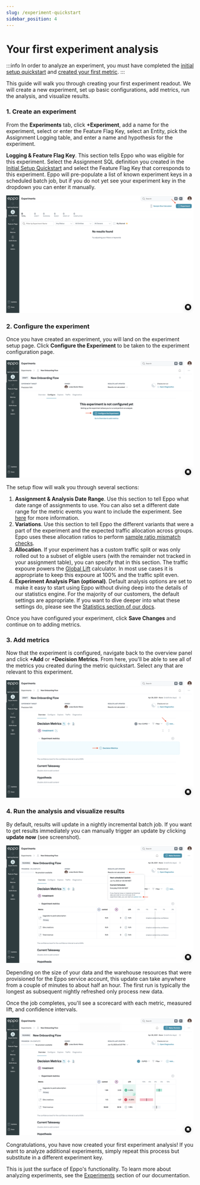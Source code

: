 ```yaml
---
slug: /experiment-quickstart
sidebar_position: 4
---
```


# Your first experiment analysis

:::info
In order to analyze an experiment, you must have completed the [initial setup quickstart](/setup-quickstart) and [created your first metric](/metric-quickstart).
:::

This guide will walk you through creating your first experiment readout. We will create a new experiment, set up basic configurations, add metrics, run the analysis, and visualize results.

### 1. Create an experiment

From the **Experiments** tab, click **+Experiment**, add a name for the experiment, select or enter the Feature Flag Key, select an Entity, pick the Assignment Logging table, and enter a name and hypothesis for the experiment.

**Logging & Feature Flag Key**. This section tells Eppo who was eligible for this experiment. Select the Assignment SQL definition you created in the [Initial Setup Quickstart](/setup-quickstart/) and select the Feature Flag Key that corresponds to this experiment. Eppo will pre-populate a list of known experiment keys in a scheduled batch job, but if you do not yet see your experiment key in the dropdown you can enter it manually.

![Create Experiment](/../static/img/building-experiments/quick-start-1.png)

### 2. Configure the experiment

Once you have created an experiment, you will land on the experiment setup page. Click **Configure the Experiment** to be taken to the experiment configuration page.

![Configure Experiment](/../static/img/building-experiments/quick-start-2.png)

The setup flow will walk you through several sections:

1. **Assignment & Analysis Date Range**. Use this section to tell Eppo what date range of assignments to use. You can also set a different date range for the metric events you want to include the experiment. See [here](/experiments/creating-experiments#experiments-with-custom-event-dates) for more information.
2. **Variations**. Use this section to tell Eppo the different variants that were a part of the experiment and the expected traffic allocation across groups. Eppo uses these allocation ratios to perform [sample ratio mismatch checks](/statistics/sample-ratio-mismatch). 
3. **Allocation**. If your experiment has a custom traffic split or was only rolled out to a subset of eligble users (with the remainder not tracked in your assignment table), you can specify that in this section. The traffic expoure powers the [Global Lift](/experiments/global-lift) calculator. In most use cases it is appropriate to keep this expoure at 100% and the traffic split even.
4. **Experiment Analysis Plan (optional)**. Default analysis options are set to make it easy to start using Eppo without diving deep into the details of our statistics engine. For the majority of our customers, the default settings are appropriate. If you want to dive deeper into what these settings do, please see the [Statistics section of our docs](/statistics/).  

Once you have configured your experiment, click **Save Changes** and continue on to adding metrics.

### 3. Add metrics

Now that the experiment is configured, navigate back to the overview panel and click **+Add** or **+Decision Metrics**. From here, you'll be able to see all of the metrics you created during the metric quickstart. Select any that are relevant to this experiment.

![Add Metrics](/../static/img/building-experiments/quick-start-3.png)

### 4. Run the analysis and visualize results

By default, results will update in a nightly incremental batch job. If you want to get results immediately you can manually trigger an update by clicking **update now** (see screenshot).

![Update results](/../static/img/building-experiments/quick-start-4.png)

Depending on the size of your data and the warehouse resources that were provisioned for the Eppo service account, this update can take anywhere from a couple of minutes to about half an hour. The first run is typically the longest as subsequent nightly refreshed only process new data.

Once the job completes, you'll see a scorecard with each metric, measured lift, and confidence intervals.

![Read results](/../static/img/building-experiments/quick-start-5.png)

Congratulations, you have now created your first experiment analysis! If you want to analyze additional experiments, simply repeat this process but substitute in a different experiment key.

This is just the surface of Eppo's functionality. To learn more about analyzing experiments, see the [Experiments](/experiments/) section of our documentation.
